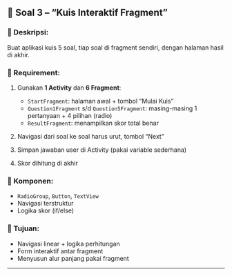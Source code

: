## 👥 **Soal 3 – “Kuis Interaktif Fragment”**

### 📌 Deskripsi:

Buat aplikasi kuis 5 soal, tiap soal di fragment sendiri, dengan halaman hasil di akhir.

### 🧩 Requirement:

1. Gunakan **1 Activity** dan **6 Fragment**:

   - `StartFragment`: halaman awal + tombol “Mulai Kuis”
   - `Question1Fragment` s/d `Question5Fragment`: masing-masing 1 pertanyaan + 4 pilihan (radio)
   - `ResultFragment`: menampilkan skor total benar

2. Navigasi dari soal ke soal harus urut, tombol “Next”

3. Simpan jawaban user di Activity (pakai variable sederhana)

4. Skor dihitung di akhir

### 🧱 Komponen:

- `RadioGroup`, `Button`, `TextView`
- Navigasi terstruktur
- Logika skor (if/else)

### 🎯 Tujuan:

- Navigasi linear + logika perhitungan
- Form interaktif antar fragment
- Menyusun alur panjang pakai fragment

---
